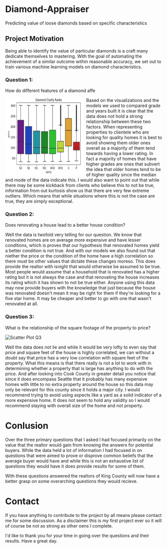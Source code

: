 # Diamond-Appraiser
Predicting value of loose diamonds based on specific characteristics


## Project Motivation

Being able to identify the value of particular diamonds is a craft many dedicate themselves to mastering. With the goal of automating the achievement of a similar outcome within reasonable accuracy, we set out to train various machine learning models on diamond characteristics.


### Question 1: 

How do different features of a diamond affe

<img src="img/DiamondClarity.png"
     width="250" height="250"
     alt="Diamond Clarity"
     style="float: left; margin-right: 10px;" />

Based on the visualizations and the models we used to compared grade and years built it is clear that the data does not hold a strong relationship between these two factors. When representing properties to clientele who are looking for quality homes it is best to avoid showing them older ones overall as a majority of them tend towards having a lower rating. In fact a majority of homes that have higher grades are ones that subvert the idea that older homes tend to be of higher quality since the median and mode of the data indicate this. I would also want to point out that while there may be some kickback from clients who believe this to not be true, information from out kurtosis show us that there are very few extreme outliers. Which means that while situations where this is not the case are true, they are simply exceptional.

### Question 2: 

Does renovating a house lead to a better house condition?

Well the data is twofold very telling for our question. We know that renovated homes are on average more expensive and have lesser conditions, which is proves that our hypothesis that renovated homes yield a better condition is not true. And with our models we also found out that niether the price or the condition of the home have a high correlation so there must be other values that dictate these changes moreso. This does provide the realtor with isnight that would otherwise be assumed to be true. Most people would assume that a household that is renovated has a higher rating but it is not always the case and that renovating the house increases its rating which it has shown to not be true either. Anyone using this data may now provide buyers with the knowledge that just because the house was renovated doesn't mean it may be right for them if they're looking for a five star home. It may be cheaper and better to go with one that wasn't renovated at all.

### Question 3: 

What is the relationship of the square footage of the property to price?

![Scatter Plot Q3](https://user-images.githubusercontent.com/48660919/69501497-95108e80-0ed3-11ea-938b-fb24047566a1.PNG)

Well the data does not lie and while it would be very lofty to even say that price and square feet of the house is highly correlated, we can without a doubt say that price has a very low correlation with square feet of the property. What this means is that there really is not a lot to work with in determining whether a property that is large has anything to do with the price. And after looking into Cook County in greater detail you notice that since it does encompass Seattle that it probably has many expensive homes with little to no extra property around the house so this data may only be relevant for this county since it holds a major city. I would recommend trying to avoid using aspects like a yard as a solid indicator of a more expensive home. It does not seem to hold any validity so I would recommend staying with overall size of the home and not property.

# Conlusion

Over the three primary questions that I asked I had focused primarily on the value that the realtor would gain from knowing the answers for potential buyers. While the data held a lot of information I had focused in on questions that were aimed to prove or disprove common beliefs that the average buyer would have and while this is not an exhaustive list of questions they would have it does provide results for some of them.

With these questions answered the realtors of King County will now have a better grasp on some overarching questions they would recieve.

# Contact

If you have anything to contribute to the project by all means please contact me for some discussion. As a disclaimer this is my first project ever so it will of course be not as strong as other oens I complete.

I'd like to thank you for your time in going over the questions and their results. Have a great day.

